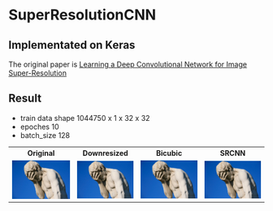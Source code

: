 # SuperResolutionCNN
## Implementated on Keras

The original paper is [Learning a Deep Convolutional Network for Image Super-Resolution](https://arxiv.org/abs/1501.00092)

## Result
- train data shape 1044750 x 1 x 32 x 32
- epoches 10
- batch_size 128

<p align="center">

<table style="width:100%">
<tr>
  <th>Original</th>
  <th>Downresized</th> 
  <th>Bicubic</th>
  <th>SRCNN</th>
</tr>
<tr>
  <td><img src="https://github.com/0leynik/SuperResolutionCNN/blob/master/predict_2x/1.jpg"/></td>
  <td><img src="https://github.com/0leynik/SuperResolutionCNN/blob/master/predict_2x/1_downresized.jpg"/></td> 
  <td><img src="https://github.com/0leynik/SuperResolutionCNN/blob/master/predict_2x/1_bicubic.jpg"/></td>
  <td><img src="https://github.com/0leynik/SuperResolutionCNN/blob/master/predict_2x/1_srcnn.jpg"/></td>
</tr>
</table>
</p>

